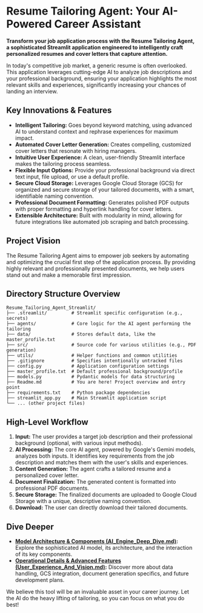 # Resume Tailoring Agent: Your AI-Powered Career Assistant

**Transform your job application process with the Resume Tailoring Agent, a sophisticated Streamlit application engineered to intelligently craft personalized resumes and cover letters that capture attention.**

In today's competitive job market, a generic resume is often overlooked. This application leverages cutting-edge AI to analyze job descriptions and your professional background, ensuring your application highlights the most relevant skills and experiences, significantly increasing your chances of landing an interview.

## Key Innovations & Features

*   **Intelligent Tailoring:** Goes beyond keyword matching, using advanced AI to understand context and rephrase experiences for maximum impact.
*   **Automated Cover Letter Generation:** Creates compelling, customized cover letters that resonate with hiring managers.
*   **Intuitive User Experience:** A clean, user-friendly Streamlit interface makes the tailoring process seamless.
*   **Flexible Input Options:** Provide your professional background via direct text input, file upload, or use a default profile.
*   **Secure Cloud Storage:** Leverages Google Cloud Storage (GCS) for organized and secure storage of your tailored documents, with a smart, identifiable naming convention.
*   **Professional Document Formatting:** Generates polished PDF outputs with proper formatting and hyperlink handling for cover letters.
*   **Extensible Architecture:** Built with modularity in mind, allowing for future integrations like automated job scraping and batch processing.

## Project Vision

The Resume Tailoring Agent aims to empower job seekers by automating and optimizing the crucial first step of the application process. By providing highly relevant and professionally presented documents, we help users stand out and make a memorable first impression.

## Directory Structure Overview

```
Resume_Tailoring_Agent_Streamlit/
├── .streamlit/         # Streamlit specific configuration (e.g., secrets)
├── agents/             # Core logic for the AI agent performing the tailoring
├── data/               # Stores default data, like the master_profile.txt
├── src/                # Source code for various utilities (e.g., PDF generation)
├── utils/              # Helper functions and common utilities
├── .gitignore          # Specifies intentionally untracked files
├── config.py           # Application configuration settings
├── master_profile.txt  # Default professional background/profile
├── models.py           # Pydantic models for data structuring
├── Readme.md           # You are here! Project overview and entry point
├── requirements.txt    # Python package dependencies
├── streamlit_app.py    # Main Streamlit application script
└── ... (other project files)
```

## High-Level Workflow

1.  **Input:** The user provides a target job description and their professional background (optional, with various input methods).
2.  **AI Processing:** The core AI agent, powered by Google's Gemini models, analyzes both inputs. It identifies key requirements from the job description and matches them with the user's skills and experiences.
3.  **Content Generation:** The agent crafts a tailored resume and a personalized cover letter.
4.  **Document Finalization:** The generated content is formatted into professional PDF documents.
5.  **Secure Storage:** The finalized documents are uploaded to Google Cloud Storage with a unique, descriptive naming convention.
6.  **Download:** The user can directly download their tailored documents.

## Dive Deeper

*   **[Model Architecture & Components (AI_Engine_Deep_Dive.md)](AI_Engine_Deep_Dive.md):** Explore the sophisticated AI model, its architecture, and the interaction of its key components.
*   **[Operational Details & Advanced Features (User_Experience_And_Vision.md)](User_Experience_And_Vision.md):** Discover more about data handling, GCS integration, document generation specifics, and future development plans.

We believe this tool will be an invaluable asset in your career journey. Let the AI do the heavy lifting of tailoring, so you can focus on what you do best!
